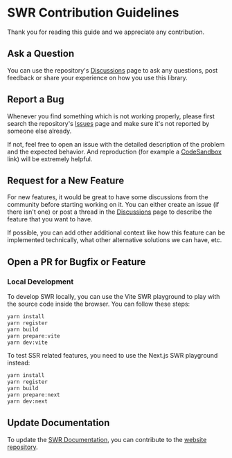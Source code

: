 # SWR Contribution Guidelines

Thank you for reading this guide and we appreciate any contribution.

## Ask a Question

You can use the repository's [Discussions](https://github.com/vercel/swr/discussions) page to ask any questions, post feedback or share your experience on how you use this library.

## Report a Bug

Whenever you find something which is not working properly, please first search the repository's [Issues](https://github.com/vercel/swr/issues) page and make sure it's not reported by someone else already.

If not, feel free to open an issue with the detailed description of the problem and the expected behavior. And reproduction (for example a [CodeSandbox](https://codesandbox.io) link) will be extremely helpful.

## Request for a New Feature

For new features, it would be great to have some discussions from the community before starting working on it. You can either create an issue (if there isn't one) or post a thread in the [Discussions](https://github.com/vercel/swr/discussions) page to describe the feature that you want to have.

If possible, you can add other additional context like how this feature can be implemented technically, what other alternative solutions we can have, etc.

## Open a PR for Bugfix or Feature

### Local Development

To develop SWR locally, you can use the Vite SWR playground to play with the source code inside the browser. You can follow these steps:

```bash
yarn install
yarn register
yarn build
yarn prepare:vite
yarn dev:vite
```

To test SSR related features, you need to use the Next.js SWR playground instead:

```bash
yarn install
yarn register
yarn build
yarn prepare:next
yarn dev:next
```

## Update Documentation

To update the [SWR Documentation](https://swr.vercel.app), you can contribute to the [website repository](https://github.com/vercel/swr-site).
